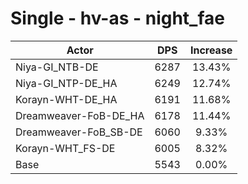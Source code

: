 # Single - hv-as - night_fae
| Actor | DPS | Increase |
|---|:---:|:---:|
|Niya-GI_NTB-DE|6287|13.43%|
|Niya-GI_NTP-DE_HA|6249|12.74%|
|Korayn-WHT-DE_HA|6191|11.68%|
|Dreamweaver-FoB-DE_HA|6178|11.44%|
|Dreamweaver-FoB_SB-DE|6060|9.33%|
|Korayn-WHT_FS-DE|6005|8.32%|
|Base|5543|0.00%|
